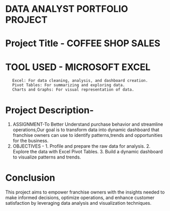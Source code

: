 # DATA ANALYST PORTFOLIO PROJECT
# Project Title - COFFEE SHOP SALES
# TOOL USED - MICROSOFT EXCEL
       Excel: For data cleaning, analysis, and dashboard creation.
       Pivot Tables: For summarizing and exploring data.
       Charts and Graphs: For visual representation of data.

# Project Description-
 1. ASSIGNMENT-To Better Understand purchase behavior and streamline operations,Our goal is to transform data into dynamic dashboard that franchise owners can use to identify patterns,trends and opportunities for 
               the business.
 2. OBJECTIVES - 1. Profile and prepare the raw data for analysis.
                 2. Explore the data with Excel Pivot Tables.
                 3. Build a dynamic dashboard to visualize patterns and trends.

# Conclusion
 This project aims to empower franchise owners with the insights needed to make informed decisions, optimize operations, and enhance customer satisfaction by leveraging data analysis and visualization techniques.



